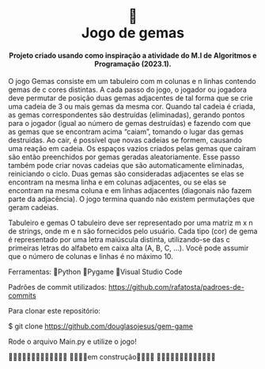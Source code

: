 <h1 align="center">
📄<br>Jogo de gemas
</h1>
<h4 align="center">
Projeto criado usando como inspiração a atividade do M.I de Algoritmos e Programação (2023.1).
</h4>

O jogo Gemas consiste em um tabuleiro com m colunas e n linhas contendo gemas de c cores distintas. A cada passo do jogo, o jogador ou jogadora deve permutar de posição duas gemas adjacentes de tal forma que se crie uma cadeia de 3 ou mais gemas da mesma cor. Quando tal cadeia é criada, as gemas correspondentes são destruídas (eliminadas), gerando pontos para o jogador (igual ao número de gemas destruídas) e fazendo com que as gemas que se encontram acima “caiam”, tomando o lugar das gemas destruídas. Ao cair, é possível que novas cadeias se formem, causando uma reação em cadeia. Os espaços vazios criados pelas gemas que caíram são então preenchidos por gemas geradas aleatoriamente. Esse passo também pode criar novas cadeias que são automaticamente eliminadas, reiniciando o ciclo.
Duas gemas são consideradas adjacentes se elas se encontram na mesma linha e em colunas adjacentes, ou se elas se encontram na mesma coluna e em linhas adjacentes (diagonais não fazem parte da adjacência).
O jogo termina quando não existem permutações que geram cadeias. 

Tabuleiro e gemas
O tabuleiro deve ser representado por uma matriz m x n de strings, onde m e n são fornecidos pelo usuário. Cada tipo (cor) de gema é representado por uma letra maiúscula distinta, utilizando-se das c primeiras letras do alfabeto em caixa alta (A, B, C, …). Você pode assumir que o número de colunas e linhas é no máximo 10.

Ferramentas:
🔧Python
🔧Pygame
🔧Visual Studio Code

Padrões de commit utilizados: https://github.com/rafatosta/padroes-de-commits

Para clonar este repositório:

$ git clone https://github.com/douglasojesus/gem-game

Rode o arquivo Main.py e utilize o jogo!

🚧🚧🚧🚧🚧🚧🚧🚧🚧🚧🚧🚧🚧
🚧🚧🚧🚧em construção🚧🚧🚧🚧
🚧🚧🚧🚧🚧🚧🚧🚧🚧🚧🚧🚧🚧
